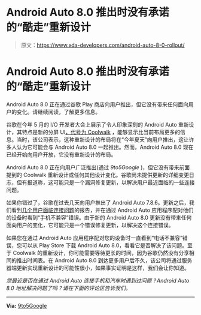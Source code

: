 # Android Auto 8.0 推出时没有承诺的“酷走”重新设计

> 原文：<https://www.xda-developers.com/android-auto-8-0-rollout/>

# Android Auto 8.0 推出时没有承诺的“酷走”重新设计

Android Auto 8.0 正在通过谷歌 Play 商店向用户推出，但它没有带来任何面向用户的变化。请继续阅读，了解更多信息。

谷歌在今年 5 月的 I/O 开发者大会上展示了令人印象深刻的 Android Auto 重新设计，其特点是新的分屏 UI[，代号为 Coolwalk](https://www.xda-developers.com/android-auto-coolwalk-redesign/) ，能够显示比当前布局更多的信息。当时，该公司表示，这种重新设计的布局将在“今年夏天”向用户推出，这让许多人认为它可能会与 Android Auto 8.0 一起推出。然而，Android Auto 8.0 现在已经开始向用户开放，它没有重新设计的布局。

Android Auto 8.0 正在向用户广泛推出(通过 *9to5Google* )，但它没有带来前面提到的 Coolwalk 重新设计或任何其他设计变化。谷歌尚未提供更新的详细变更日志，但有报道称，这可能只是一个漏洞修复更新，以解决用户最近面临的一些连接问题。

如果你错过了，谷歌在过去几天向用户推出了 Android Auto 7.8.6。更新之后，我们看到[几个用户面临连接问题](https://support.google.com/androidauto/thread/175255871/android-auto-stopped-working-on-my-car-screen-after-the-android-software-update-on-12th-august-2022)的报告，并在通过 Android Auto 应用程序配对他们的设备时看到“手机不兼容”错误。由于新的 Android Auto 8.0 更新没有带来任何面向用户的变化，它可能只是一个错误修复更新，以解决这个连接错误。

如果您在通过 Android Auto 应用程序配对您的设备时一直看到“电话不兼容”错误，您可以从 Play Store 下载 Android Auto 8.0，看看它是否解决了该问题。至于 Coolwalk 的重新设计，你可能需要等待更长的时间，因为谷歌仍然没有分享相同的推出时间表。在 Android Auto 8.0 到达更多用户后不久，该公司将通过服务器端更新实现重新设计的可能性很小，如果事实证明是这样，我们会让你知道。

*您最近是否在通过 Android Auto 连接手机和汽车时遇到过问题？Android Auto 8.0 地址解决问题了吗？请在下面的评论区告诉我们。*

* * *

**Via:** [9to5Google](https://9to5google.com/2022/08/23/android-auto-8-release/)